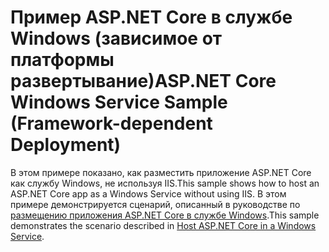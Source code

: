 # <a name="aspnet-core-windows-service-sample-framework-dependent-deployment"></a><span data-ttu-id="5436a-101">Пример ASP.NET Core в службе Windows (зависимое от платформы развертывание)</span><span class="sxs-lookup"><span data-stu-id="5436a-101">ASP.NET Core Windows Service Sample (Framework-dependent Deployment)</span></span>

<span data-ttu-id="5436a-102">В этом примере показано, как разместить приложение ASP.NET Core как службу Windows, не используя IIS.</span><span class="sxs-lookup"><span data-stu-id="5436a-102">This sample shows how to host an ASP.NET Core app as a Windows Service without using IIS.</span></span> <span data-ttu-id="5436a-103">В этом примере демонстрируется сценарий, описанный в руководстве по [размещению приложения ASP.NET Core в службе Windows](https://docs.microsoft.com/aspnet/core/host-and-deploy/windows-service).</span><span class="sxs-lookup"><span data-stu-id="5436a-103">This sample demonstrates the scenario described in [Host ASP.NET Core in a Windows Service](https://docs.microsoft.com/aspnet/core/host-and-deploy/windows-service).</span></span>
